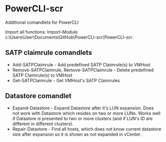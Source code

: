 # PowerCLI-scr
Additional comandlets for PowerCLI

Import all functions:
Import-Module c:\Users\User\Documents\GitHub\PowerCLI-scr\PowerCLI-scr

## SATP claimrule comandlets
- Add-SATPClaimrule - Add predefined SATP Claimrule(s) to VMHost
- Remove-SATPClaimrule, Remove-SATPClaimrule - Delete predefined SATP Claimrule(s) to VMHost
- Get-SATPClaimrule - Get VMHost's SATP Claimrules

## Datastore comandlet
- Expand-Datastore - Expand Datastore after it's LUN expansion. Does not work with Datastore which resides on two or more LUNs. Works well if Datastore is presented to two or more clusters (and if LUN's ID are different in different clusters).
- Repair-Datastore - Find all hosts, which does not know current datastore size after expansion so it is shown as not expanded in vCenter.
